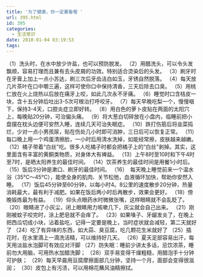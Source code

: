 ```yaml
---
title: '为了健康，你一定要看喔 '
url: 395.html
id: 395
categories:
  - 生活常识
date: 2010-01-04 03:19:53
tags:
---
```


（1）洗头时，在水中放少许盐，也可以预防脱发。 （2）用醋洗头，可以令头发飘顺，容易打理而且兼有去头皮屑的功效。特别适合烫染后的头发。 （3）刷牙时在牙膏上加上一点小苏达，刷三次后牙齿洁白如玉，牙锈自然脱落。 （4）每天放几片茶叶在口中嚼三遍，这样可使你口中保持清香，三天后除去口臭。 （5）用桃仁放在火上烧热以后放在痛牙上咬，如此几次永不牙痛。 （6）睡觉时口含桔皮一块，含十五分钟后吐出3-5次可根治打呼咬牙。 （7）每天早晚吃梨一个，慢慢咽下，保持3-4天，口腔炎症立即好转。 （8）用白色的萝卜皮贴在两面的太阳穴上，每晚贴20分钟，可治偏头痛。 （9）将大葱白切碎放在小盘内，临睡前把小盘摆在枕头边便可安然入睡，连续几天可治失眠症。 （10）跌打伤筋后将韭菜捣烂，少对一点小男孩尿，贴在伤处几小时即可消肿，三日后可以恢复正常。 （11）每口晚上用一个鸡蛋清擦脸，一小时后用清水洗掉，如能经常擦，皮肤越来越嫩。 （12）橘子带着“白丝"吃。很多人吃橘子时都会把橘子上的“白丝"剥掉。其实，这里面含有丰富的黄酮类物质，对身体大有裨益。 （13）上午8时至10时和下午4时至7时，是晒太阳养生的最佳时间。 （14）饮茶养生的最佳时间是用餐1小时后。 （15）饭后3分钟是漱口、刷牙的最佳时间。 （16）　每天晚上睡觉前来一个温水浴（35℃～45℃），能使全身的肌肉、关节松弛，血液循环加快，帮助你安然入睡。 （17）饭后45分钟至60分钟，以每小时4。8公里的速度散步20分钟，热量消耗最大，最有利于减肥。如果在饭后两小时后再散步，效果会更好。 （18）傍晚锻炼最为有益。 （19）仰头点眼药水时微微张嘴，这样眼睛就不会乱眨了。 （20）眼睛进了小灰尘，闭上眼睛用力咳嗽几下，灰尘就会自己出来。 （21）刚刚被蚊子咬完时，涂上肥皂就不会痒了。 （23）如果嗓子、牙龈发炎了，在晚上把西瓜切成小块，沾着盐吃，记得一定要是晚上，当时症状就会减轻，第二天就好了 （24）吃了有异味的东西，如大蒜、臭豆腐，吃几颗花生米就好了 （25）插花时，在水里滴上一滴洗洁精，可以维持好几天。 （26）夏天足部容易出汗，每天用淡盐水泡脚可有效应对汗脚 （27）防失眠：睡前少讲太多话，忌饮浓茶，睡前勿大用脑，可用热水加醋洗脚； （28）双手易变得干燥粗糙，用醋泡手十分钟可护肤； （29）每天早晨用豆腐摩擦面部几分钟，坚持一个月，面部会变得很滋润； （30）皮包上有污渍，可以用棉花蘸风油精擦拭。